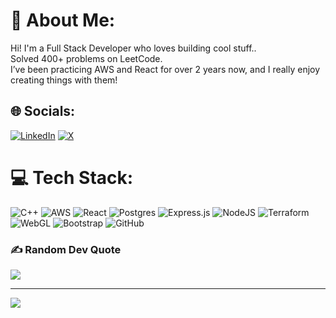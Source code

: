 # 💫 About Me:
Hi! I'm a Full Stack Developer who loves building cool stuff..<br>Solved 400+ problems on LeetCode.<br>I’ve been practicing AWS and React for over 2 years now, and I really enjoy creating things with them!


## 🌐 Socials:
[![LinkedIn](https://img.shields.io/badge/LinkedIn-%230077B5.svg?logo=linkedin&logoColor=white)](https://linkedin.com/in/https://www.linkedin.com/in/rishabh-verma-6757532ba/) [![X](https://img.shields.io/badge/X-black.svg?logo=X&logoColor=white)](https://x.com/https://x.com/Rishabh45532352) 

# 💻 Tech Stack:
![C++](https://img.shields.io/badge/c++-%2300599C.svg?style=for-the-badge&logo=c%2B%2B&logoColor=white) ![AWS](https://img.shields.io/badge/AWS-%23FF9900.svg?style=for-the-badge&logo=amazon-aws&logoColor=white) ![React](https://img.shields.io/badge/react-%2320232a.svg?style=for-the-badge&logo=react&logoColor=%2361DAFB) ![Postgres](https://img.shields.io/badge/postgres-%23316192.svg?style=for-the-badge&logo=postgresql&logoColor=white) ![Express.js](https://img.shields.io/badge/express.js-%23404d59.svg?style=for-the-badge&logo=express&logoColor=%2361DAFB) ![NodeJS](https://img.shields.io/badge/node.js-6DA55F?style=for-the-badge&logo=node.js&logoColor=white) ![Terraform](https://img.shields.io/badge/terraform-%235835CC.svg?style=for-the-badge&logo=terraform&logoColor=white) ![WebGL](https://img.shields.io/badge/WebGL-990000?logo=webgl&logoColor=white&style=for-the-badge) ![Bootstrap](https://img.shields.io/badge/bootstrap-%238511FA.svg?style=for-the-badge&logo=bootstrap&logoColor=white) ![GitHub](https://img.shields.io/badge/github-%23121011.svg?style=for-the-badge&logo=github&logoColor=white)

### ✍️ Random Dev Quote
![](https://quotes-github-readme.vercel.app/api?type=horizontal&theme=radical)

---
[![](https://visitcount.itsvg.in/api?id=RishabhVerma35&icon=0&color=0)](https://visitcount.itsvg.in)

